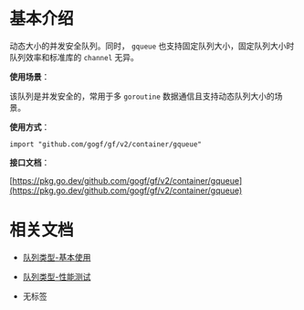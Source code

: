# 基本介绍

动态大小的并发安全队列。同时， `gqueue` 也支持固定队列大小，固定队列大小时队列效率和标准库的 `channel` 无异。

**使用场景**：

该队列是并发安全的，常用于多 `goroutine` 数据通信且支持动态队列大小的场景。

**使用方式**：

```
import "github.com/gogf/gf/v2/container/gqueue"
```

**接口文档**：

[https://pkg.go.dev/github.com/gogf/gf/v2/container/gqueue](https://pkg.go.dev/github.com/gogf/gf/v2/container/gqueue)

# 相关文档

- [队列类型-基本使用](/docs/组件列表/数据结构/队列类型-gqueue/队列类型-基本使用)
- [队列类型-性能测试](/docs/组件列表/数据结构/队列类型-gqueue/队列类型-性能测试)

- 无标签